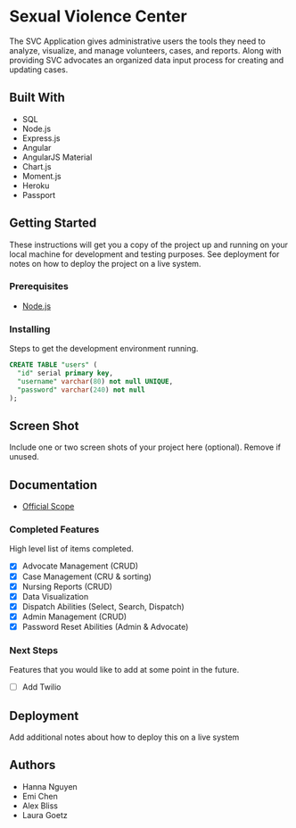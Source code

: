 # Sexual Violence Center

The SVC Application gives administrative users the tools they need to analyze, visualize, and manage volunteers, cases, and reports. Along with providing SVC advocates an organized data input process for creating and updating cases.

## Built With

- SQL
- Node.js
- Express.js
- Angular
- AngularJS Material
- Chart.js
- Moment.js
- Heroku
- Passport

## Getting Started

These instructions will get you a copy of the project up and running on your local machine for development and testing purposes. See deployment for notes on how to deploy the project on a live system.

### Prerequisites

- [Node.js](https://nodejs.org/en/)

### Installing

Steps to get the development environment running.

```sql
CREATE TABLE "users" (
  "id" serial primary key,
  "username" varchar(80) not null UNIQUE,
  "password" varchar(240) not null
);
```

## Screen Shot

Include one or two screen shots of your project here (optional). Remove if unused.

## Documentation

- [Official Scope](https://docs.google.com/document/d/10ea3sJL2vFYip9U-cArUktH0k0BJ-HrILp8gBc3NkjQ/edit?usp=sharing)

### Completed Features

High level list of items completed.

- [x] Advocate Management (CRUD)
- [x] Case Management (CRU & sorting)
- [x] Nursing Reports (CRUD)
- [x] Data Visualization
- [x] Dispatch Abilities (Select, Search, Dispatch)
- [x] Admin Management (CRUD)
- [x] Password Reset Abilities (Admin & Advocate)

### Next Steps

Features that you would like to add at some point in the future.

- [ ] Add Twilio 

## Deployment

Add additional notes about how to deploy this on a live system

## Authors

* Hanna Nguyen
* Emi Chen
* Alex Bliss
* Laura Goetz
